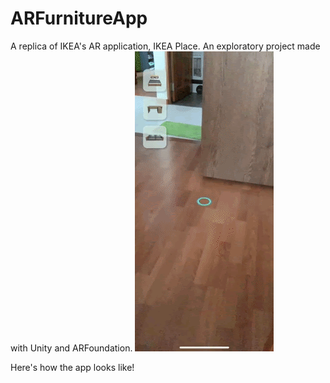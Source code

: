 # ARFurnitureApp
A replica of IKEA's AR application, IKEA Place. An exploratory project made with Unity and ARFoundation. 
![](arfurnitureapp.gif) 

Here's how the app looks like!
